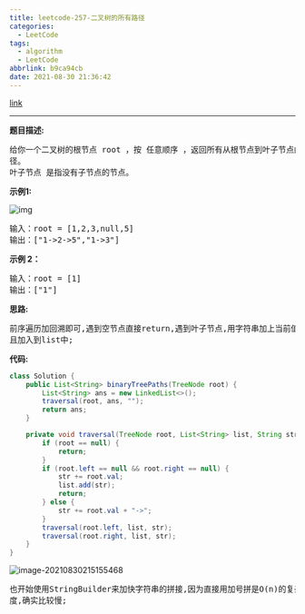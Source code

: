 ```yaml
---
title: leetcode-257-二叉树的所有路径
categories:
  - LeetCode
tags:
  - algorithm
  - LeetCode
abbrlink: b9ca94cb
date: 2021-08-30 21:36:42
---
```


[link](https://leetcode-cn.com/problems/binary-tree-paths/)

<hr/>

**题目描述:**

<pre>
给你一个二叉树的根节点 root ，按 任意顺序 ，返回所有从根节点到叶子节点的路
径。
叶子节点 是指没有子节点的节点。
</pre>

**示例1:**

![img](https://gitee.com/cao_ziqiang/img/raw/master/20210830213748.jpeg)

<pre>
输入：root = [1,2,3,null,5]
输出：["1->2->5","1->3"]
</pre>

**示例 2：**

<pre>
输入：root = [1]
输出：["1"]
</pre>

**思路:**

<pre>
前序遍历加回溯即可,遇到空节点直接return,遇到叶子节点,用字符串加上当前值并
且加入到list中;
</pre>

**代码:**

```java
class Solution {
    public List<String> binaryTreePaths(TreeNode root) {
        List<String> ans = new LinkedList<>();
        traversal(root, ans, "");
        return ans;
    }

    private void traversal(TreeNode root, List<String> list, String str) {
        if (root == null) {
            return;
        }
        if (root.left == null && root.right == null) {
            str += root.val;
            list.add(str);
            return;
        } else {
            str += root.val + "->";
        }
        traversal(root.left, list, str);
        traversal(root.right, list, str);
    }
}
```

![image-20210830215155468](https://gitee.com/cao_ziqiang/img/raw/master/20210830215155.png)

<pre>
也开始使用StringBuilder来加快字符串的拼接,因为直接用加号拼是O(n)的复杂
度,确实比较慢;
</pre>


